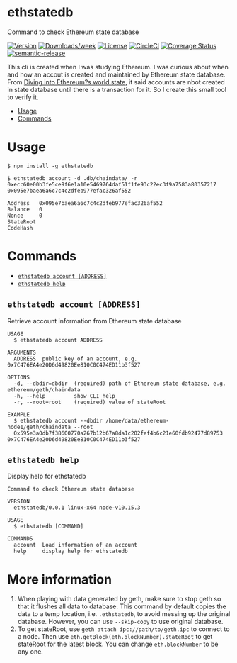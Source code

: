 ethstatedb
=====

Command to check Ethereum state database

[![Version](https://img.shields.io/npm/v/ethstatedb.svg)](https://npmjs.org/package/ethstatedb)
[![Downloads/week](https://img.shields.io/npm/dw/ethstatedb.svg)](https://npmjs.org/package/ethstatedb)
[![License](https://img.shields.io/npm/l/ethstatedb.svg)](https://github.com/shenghu/ethstatedb/blob/master/package.json)
[![CircleCI](https://circleci.com/gh/shenghu/ethstatedb.svg?style=svg)](https://circleci.com/gh/shenghu/ethstatedb)
[![Coverage Status](https://coveralls.io/repos/github/shenghu/ethstatedb/badge.svg?branch=master)](https://coveralls.io/github/shenghu/ethstatedb?branch=master)
[![semantic-release](https://img.shields.io/badge/%20%20%F0%9F%93%A6%F0%9F%9A%80-semantic--release-e10079.svg)](https://github.com/semantic-release/semantic-release)


This cli is created when I was studying Ethereum. I was curious about when and how an accout is created and maintained by Ethereum state database. From [Diving into Ethereum?s world state](https://medium.com/cybermiles/diving-into-ethereums-world-state-c893102030ed), it said accounts are nbot created in state database until there is a transaction for it. So I create this small tool to verify it.  

<!-- toc -->
* [Usage](#usage)
* [Commands](#commands)
<!-- tocstop -->
# Usage
<!-- usage -->
```sh-session
$ npm install -g ethstatedb

$ ethstatedb account -d .db/chaindata/ -r 0xecc60e00b3fe5ce9f6e1a10e5469764daf51f1fe93c22ec3f9a7583a80357217 0x095e7baea6a6c7c4c2dfeb977efac326af552

Address   0x095e7baea6a6c7c4c2dfeb977efac326af552 
Balance   0                                       
Nonce     0                                       
StateRoot                                         
CodeHash 
```
<!-- usagestop -->
# Commands
<!-- commands -->
* [`ethstatedb account [ADDRESS]`](#ethstatedb-account)
* [`ethstatedb help`](#ethstatedb-help)

## `ethstatedb account [ADDRESS]`

Retrieve account information from Ethereum state database

```
USAGE
  $ ethstatedb account ADDRESS

ARGUMENTS
  ADDRESS  public key of an account, e.g. 0x7C476EA4e20D6d49820Ee810C0C474ED11b3f527

OPTIONS
  -d, --dbdir=dbdir  (required) path of Ethereum state database, e.g. ethereum/geth/chaindata
  -h, --help         show CLI help
  -r, --root=root    (required) value of stateRoot

EXAMPLE
  $ ethstatedb account --dbdir /home/data/ethereum-node1/geth/chaindata --root 
  0x595e3a0db7f38600770a267b12b67a8da1c202fef4b6c21e60fdb92477d89753 0x7C476EA4e20D6d49820Ee810C0C474ED11b3f527
```



## `ethstatedb help`

Display help for ethstatedb

```
Command to check Ethereum state database

VERSION
  ethstatedb/0.0.1 linux-x64 node-v10.15.3

USAGE
  $ ethstatedb [COMMAND]

COMMANDS
  account  Load information of an account
  help     display help for ethstatedb
```
<!-- commandsstop -->

# More information
1. When playing with data generated by geth, make sure to stop geth so that it flushes all data to database. This command by default copies the data to a temp location, i.e. `.ethstatedb`, to avoid messing up the original database. However, you can use `--skip-copy` to use original database. 
2. To get stateRoot, use `geth attach ipc://path/to/geth.ipc` to connect to a node. Then use `eth.getBlock(eth.blockNumber).stateRoot` to get stateRoot for the latest block. You can change `eth.blockNumber` to be any one.